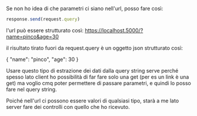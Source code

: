 Se non ho idea di che parametri ci siano nell'url, posso fare così:

```javascript
response.send(request.query)
```

l'url può essere strutturato così:
https://localhost.5000/?name=pinco&age=30

il risultato tirato fuori da request.query è un oggetto json strutturato così:

{
	"name": "pinco",
	"age": 30
}

Usare questo tipo di estrazione dei dati dalla query string serve perché spesso lato client ho possibilità di far fare solo una get (per es un link è una get) ma voglio cmq poter permettere di passare parametri, e quindi lo posso fare nel query string.

Poiché nell'url ci possono essere valori di qualsiasi tipo, starà a me lato server fare dei controlli con quello che ho ricevuto.